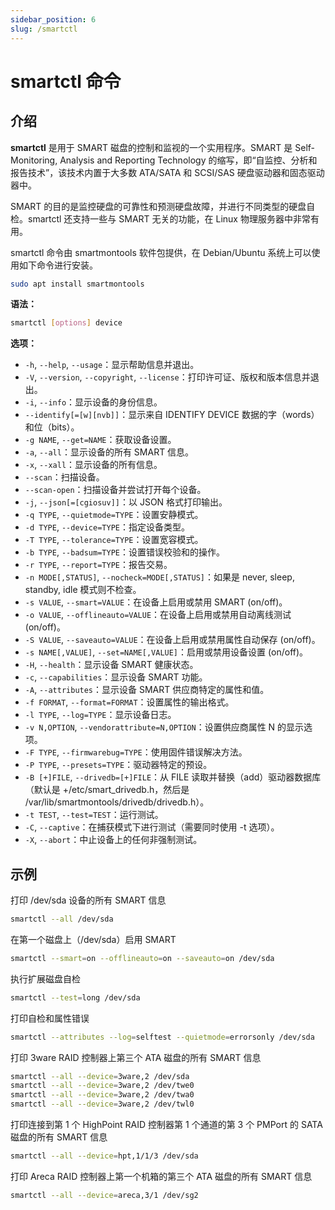 ```yaml
---
sidebar_position: 6
slug: /smartctl
---
```


# smartctl 命令



## 介绍

**smartctl** 是用于 SMART 磁盘的控制和监视的一个实用程序。SMART 是 Self-Monitoring, Analysis and Reporting Technology 的缩写，即“自监控、分析和报告技术”，该技术内置于大多数 ATA/SATA 和 SCSI/SAS 硬盘驱动器和固态驱动器中。

SMART 的目的是监控硬盘的可靠性和预测硬盘故障，并进行不同类型的硬盘自检。smartctl 还支持一些与 SMART 无关的功能，在 Linux 物理服务器中非常有用。

smartctl 命令由 smartmontools 软件包提供，在 Debian/Ubuntu 系统上可以使用如下命令进行安装。

```bash
sudo apt install smartmontools
```

**语法：**

```bash
smartctl [options] device
```

**选项：**

- `-h`, `--help`, `--usage`：显示帮助信息并退出。
- `-V`, `--version`, `--copyright`, `--license`：打印许可证、版权和版本信息并退出。
- `-i`, `--info`：显示设备的身份信息。
- `--identify[=[w][nvb]]`：显示来自 IDENTIFY DEVICE 数据的字（words）和位（bits）。
- `-g NAME`, `--get=NAME`：获取设备设置。
- `-a`, `--all`：显示设备的所有 SMART 信息。
- `-x`, `--xall`：显示设备的所有信息。
- `--scan`：扫描设备。
- `--scan-open`：扫描设备并尝试打开每个设备。
- `-j`, `--json[=[cgiosuv]]`：以 JSON 格式打印输出。
- `-q TYPE`, `--quietmode=TYPE`：设置安静模式。
- `-d TYPE`, `--device=TYPE`：指定设备类型。
- `-T TYPE`, `--tolerance=TYPE`：设置宽容模式。
- `-b TYPE`, `--badsum=TYPE`：设置错误校验和的操作。
- `-r TYPE`, `--report=TYPE`：报告交易。
- `-n MODE[,STATUS]`, `--nocheck=MODE[,STATUS]`：如果是 never, sleep, standby, idle 模式则不检查。
- `-s VALUE`, `--smart=VALUE`：在设备上启用或禁用 SMART (on/off)。
- `-o VALUE`, `--offlineauto=VALUE`：在设备上启用或禁用自动离线测试 (on/off)。
- `-S VALUE`, `--saveauto=VALUE`：在设备上启用或禁用属性自动保存 (on/off)。
- `-s NAME[,VALUE]`, `--set=NAME[,VALUE]`：启用或禁用设备设置 (on/off)。
- `-H`, `--health`：显示设备 SMART 健康状态。
- `-c`, `--capabilities`：显示设备 SMART 功能。
- `-A`, `--attributes`：显示设备 SMART 供应商特定的属性和值。
- `-f FORMAT`, `--format=FORMAT`：设置属性的输出格式。
- `-l TYPE`, `--log=TYPE`：显示设备日志。
- `-v N,OPTION`, `--vendorattribute=N,OPTION`：设置供应商属性 N 的显示选项。
- `-F TYPE`, `--firmwarebug=TYPE`：使用固件错误解决方法。
- `-P TYPE`, `--presets=TYPE`：驱动器特定的预设。
- `-B [+]FILE`, `--drivedb=[+]FILE`：从 FILE 读取并替换（add）驱动器数据库（默认是 +/etc/smart_drivedb.h，然后是 /var/lib/smartmontools/drivedb/drivedb.h）。
- `-t TEST`, `--test=TEST`：运行测试。
- `-C`, `--captive`：在捕获模式下进行测试（需要同时使用 -t 选项）。
- `-X`, `--abort`：中止设备上的任何非强制测试。



## 示例

打印 /dev/sda 设备的所有 SMART 信息

```bash
smartctl --all /dev/sda
```

在第一个磁盘上（/dev/sda）启用 SMART

```bash
smartctl --smart=on --offlineauto=on --saveauto=on /dev/sda
```

执行扩展磁盘自检

```bash
smartctl --test=long /dev/sda
```

打印自检和属性错误

```bash
smartctl --attributes --log=selftest --quietmode=errorsonly /dev/sda
```

打印 3ware RAID 控制器上第三个 ATA 磁盘的所有 SMART 信息

```bash
smartctl --all --device=3ware,2 /dev/sda
smartctl --all --device=3ware,2 /dev/twe0
smartctl --all --device=3ware,2 /dev/twa0
smartctl --all --device=3ware,2 /dev/twl0
```

打印连接到第 1 个 HighPoint RAID 控制器第 1 个通道的第 3 个 PMPort 的 SATA 磁盘的所有 SMART 信息

```bash
smartctl --all --device=hpt,1/1/3 /dev/sda
```

打印 Areca RAID 控制器上第一个机箱的第三个 ATA 磁盘的所有 SMART 信息

```bash
smartctl --all --device=areca,3/1 /dev/sg2
```



